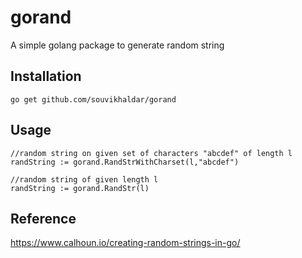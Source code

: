 # gorand
A simple golang package to generate random string 

## Installation 
`go get github.com/souvikhaldar/gorand`  

## Usage
```
//random string on given set of characters "abcdef" of length l
randString := gorand.RandStrWithCharset(l,"abcdef")

//random string of given length l
randString := gorand.RandStr(l)
```
## Reference
https://www.calhoun.io/creating-random-strings-in-go/
